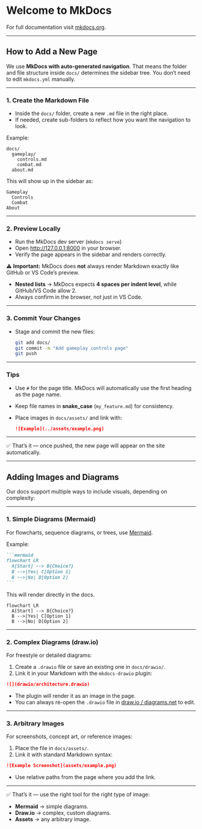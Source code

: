 # Welcome to MkDocs

For full documentation visit [mkdocs.org](https://www.mkdocs.org).

---

## How to Add a New Page

We use **MkDocs with auto-generated navigation**. That means the folder and file
structure inside `docs/` determines the sidebar tree. You don’t need to edit
`mkdocs.yml` manually.

---

### 1. Create the Markdown File

- Inside the `docs/` folder, create a new `.md` file in the right place.
- If needed, create sub-folders to reflect how you want the navigation to look.

Example:

```text
docs/
  gameplay/
    controls.md
    combat.md
  about.md
```

This will show up in the sidebar as:

```text
Gameplay
  Controls
  Combat
About
```

---

### 2. Preview Locally

- Run the MkDocs dev server (`mkdocs serve`)
- Open <http://127.0.0.1:8000> in your browser.
- Verify the page appears in the sidebar and renders correctly.

⚠️ **Important:**
MkDocs does **not** always render Markdown exactly like GitHub or VS Code’s preview.

- **Nested lists** -> MkDocs expects **4 spaces per indent level**, while
  GitHub/VS Code allow 2.
- Always confirm in the browser, not just in VS Code.

---

### 3. Commit Your Changes

- Stage and commit the new files:

  ```bash
  git add docs/
  git commit -m "Add gameplay controls page"
  git push
  ```

---

### Tips

- Use `#` for the page title. MkDocs will automatically use the first heading as
  the page name.
- Keep file names in **snake_case** (`my_feature.md`) for consistency.
- Place images in `docs/assets/` and link with:

  ```markdown
  ![Example](../assets/example.png)
  ```

---

✅ That’s it — once pushed, the new page will appear on the site automatically.

---

## Adding Images and Diagrams

Our docs support multiple ways to include visuals, depending on complexity:

---

### 1. Simple Diagrams (Mermaid)

For flowcharts, sequence diagrams, or trees, use [Mermaid](https://mermaid.js.org/).

Example:

````markdown
```mermaid
flowchart LR
  A[Start] --> B{Choice?}
  B -->|Yes| C[Option 1]
  B -->|No| D[Option 2]
```
````

This will render directly in the docs.

```mermaid
flowchart LR
  A[Start] --> B{Choice?}
  B -->|Yes| C[Option 1]
  B -->|No| D[Option 2]
```

---

### 2. Complex Diagrams (draw\.io)

For freestyle or detailed diagrams:

1. Create a `.drawio` file or save an existing one in `docs/drawio/`.
2. Link it in your Markdown with the `mkdocs-drawio` plugin:

```markdown
![](drawio/architecture.drawio)
```

- The plugin will render it as an image in the page.
- You can always re-open the `.drawio` file in
  [draw.io / diagrams.net](https://app.diagrams.net/) to edit.

---

### 3. Arbitrary Images

For screenshots, concept art, or reference images:

1. Place the file in `docs/assets/`.
2. Link it with standard Markdown syntax:

```markdown
![Example Screenshot](assets/example.png)
```

- Use relative paths from the page where you add the link.

---

✅ That’s it — use the right tool for the right type of image:

- **Mermaid** → simple diagrams.
- **Draw\.io** → complex, custom diagrams.
- **Assets** → any arbitrary image.
